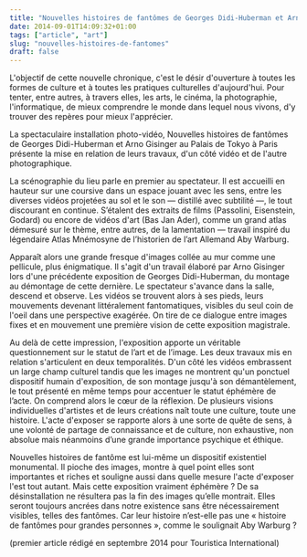 ```yaml
---
title: "Nouvelles histoires de fantômes de Georges Didi-Huberman et Arno Gisinger"
date: 2014-09-01T14:09:32+01:00
tags: ["article", "art"]
slug: "nouvelles-histoires-de-fantomes"
draft: false
---
```


L'objectif de cette nouvelle chronique, c'est le désir d'ouverture à toutes les formes de culture et à toutes les pratiques culturelles d'aujourd'hui. Pour tenter, entre autres, à travers elles, les arts, le cinéma, la photographie, l'informatique, de mieux comprendre le monde dans lequel nous vivons, d'y trouver des repères pour mieux l'apprécier.

La spectaculaire installation photo-vidéo, Nouvelles histoires de fantômes de Georges Didi-Huberman et Arno Gisinger au Palais de Tokyo à Paris présente la mise en relation de leurs travaux, d'un côté vidéo et de l'autre photographique.

La scénographie du lieu parle en premier au spectateur. Il est accueilli en hauteur sur une coursive dans un espace jouant avec les sens, entre les diverses vidéos projetées au sol et le son — distillé avec subtilité —, le tout discourant en continue. S’étalent des extraits de films (Passolini, Eisenstein, Godard) ou encore de vidéos d'art (Bas Jan Ader), comme un grand atlas démesuré sur le thème, entre autres, de la lamentation — travail inspiré du légendaire Atlas Mnémosyne de l’historien de l’art Allemand Aby Warburg.

Apparaît alors une grande fresque d'images collée au mur comme une pellicule, plus énigmatique. Il s'agit d'un travail élaboré par Arno Gisinger lors d'une précédente exposition de Georges Didi-Huberman, du montage au démontage de cette dernière. Le spectateur s'avance dans la salle, descend et observe. Les vidéos se trouvent alors à ses pieds, leurs mouvements devenant littéralement fantomatiques, visibles du seul coin de l'oeil dans une perspective exagérée. On tire de ce dialogue entre images fixes et en mouvement une première vision de cette exposition magistrale.

Au delà de cette impression, l'exposition apporte un véritable questionnement sur le statut de l’art et de l’image. Les deux travaux mis en relation s'articulent en deux temporalités. D'un côté les vidéos embrassent un large champ culturel tandis que les images ne montrent qu'un ponctuel dispositif humain d'exposition, de son montage jusqu'à son démantèlement, le tout présenté en même temps pour accentuer le statut éphémère de l’acte. On comprend alors le cœur de la réflexion. De plusieurs visions individuelles d'artistes et de leurs créations naît toute une culture, toute une histoire. L'acte d'exposer se rapporte alors à une sorte de quête de sens, à une volonté de partage de connaissance et de culture, non exhaustive, non absolue mais néanmoins d’une grande importance psychique et éthique.

Nouvelles histoires de fantôme est lui-même un dispositif existentiel monumental. Il pioche des images, montre à quel point elles sont importantes et riches et souligne aussi dans quelle mesure l'acte d'exposer l'est tout autant. Mais cette exposition vraiment éphémère ? De sa désinstallation ne résultera pas la fin des images qu’elle montrait. Elles seront toujours ancrées dans notre existence sans être nécessairement visibles, telles des fantômes. Car leur histoire n’est-elle pas une « histoire de fantômes pour grandes personnes », comme le soulignait Aby Warburg ?

(premier article rédigé en septembre 2014 pour Touristica International)
